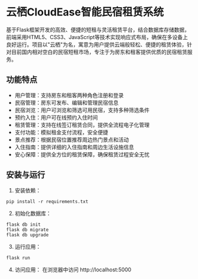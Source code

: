 # 云栖CloudEase智能民宿租赁系统

基于Flask框架开发的高效、便捷的短租与灵活租赁平台，结合数据库存储数据，前端采用HTML5、CSS3、JavaScript等技术实现响应式布局，确保在多设备上良好运行。项目以"云栖"为名，寓意为用户提供云端般轻松、便捷的租赁体验，针对目前国内相对空白的民宿短租市场，专注于为房东和租客提供优质的民宿租赁服务。

## 功能特点

- 用户管理：支持房东和租客两种角色注册和登录
- 民宿管理：房东可发布、编辑和管理民宿信息
- 民宿浏览：用户可浏览和筛选可用民宿，支持多种筛选条件
- 预约入住：用户可在线预约入住时间
- 租赁管理：支持在线签订租赁合同，提供全流程电子化管理
- 支付功能：模拟租金支付流程，安全便捷
- 景点推荐：根据民宿位置推荐周边热门景点和活动
- 入住指南：提供详细的入住指南和周边生活设施信息
- 安心保障：提供全方位的租赁保障，确保租赁过程安全无忧

## 安装与运行

1. 安装依赖：
```
pip install -r requirements.txt
```

2. 初始化数据库：
```
flask db init
flask db migrate
flask db upgrade
```

3. 运行应用：
```
flask run
```

4. 访问应用：
在浏览器中访问 http://localhost:5000